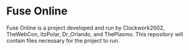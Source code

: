 # Fuse Online

Fuse Online is a project developed and run by Clockwork2002, TheWebCon, ItzPolar, Dr_Orlando, and ThePlasmo.
This repository will contain files necessary for the project to run.
